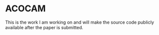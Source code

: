 # ACOCAM
This is the work I am working on and will make the source code publicly available after the paper is submitted.
